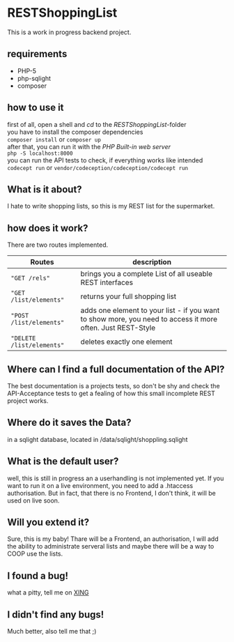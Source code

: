 # RESTShoppingList

This is a work in progress backend project.

## requirements
* PHP-5
* php-sqlight
* composer

## how to use it
first of all, open a shell and *cd* to the *RESTShoppingList*-folder  
you have to install the composer dependencies  
`composer install` or `composer up`  
after that, you can run it with the *PHP Built-in web server*  
`php -S localhost:8000`  
you can run the API tests to check, if everything works like intended  
`codecept run` or `vendor/codeception/codeception/codecept run`  

## What is it about?
I hate to write shopping lists, so this is my REST list for the supermarket.

## how does it work?
There are two routes implemented.

| Routes                    | description |
| ------------------------- | ----------- |
| `"GET /rels"`             |brings you a complete List of all useable REST interfaces |
| `"GET /list/elements"`    |returns your full shopping list |
| `"POST /list/elements"`   |adds one element to your list - if you want to show more, you need to access it more often. Just REST-Style |
| `"DELETE /list/elements"` |deletes exactly one element |

## Where can I find a full documentation of the API?
The best documentation is a projects tests, so don't be shy and check the
API-Acceptance tests to get a fealing of how this small incomplete REST project works.

## Where do it saves the Data?
in a sqlight database, located in /data/sqlight/shoppling.sqlight

## What is the default user?
well, this is still in progress an a userhandling is not implemented yet.
If you want to run it on a live environment, you need to add a .htaccess authorisation.
But in fact, that there is no Frontend, I don't think, it will be used on live soon.

## Will you extend it?
Sure, this is my baby! Thare will be a Frontend, an authorisation, I will add the ability
to administrate serveral lists and maybe there will be a way to COOP use the lists.

## I found a bug!
what a pitty, tell me on [XING](https://www.xing.com/profile/Steffen_Kluetsch)

## I didn't find any bugs!
Much better, also tell me that ;)


